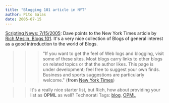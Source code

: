 ```yaml
---
title: "Blogging 101 article in NYT"
author: Pito Salas
date: 2005-07-15
---
```




[Scripting News:
7/15/2005](<http://archive.scripting.com/2005/07/15#When:9:36:10AM>): Dave
points to the New York Times article by [Rich Meslin, Blogs
101](<http://www.nytimes.com/ref/technology/blogs_101.html>). It's a very nice
collection of Blogs of general interest as a good introduction to the world of
Blogs.

>>

>>> "If you want to get the feel of Web logs and blogging, visit some of these
sites. Most blogs carry links to other blogs on related topics or that the
author likes. This page is under development; feel free to suggest your own
finds. Business and sports suggestions are particularly welcome." (**from**
[New York Times](<http://www.nytimes.com/ref/technology/blogs_101.html>))

>>

>> It's a really nice starter list, but Rich, how about providing your list as
**OPML** as well? Technorati Tags: [blog](<http://technorati.com/tag/blog>),
[OPML](<http://technorati.com/tag/OPML>)


